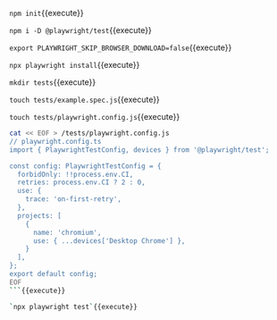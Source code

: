 `npm init`{{execute}}

`npm i -D @playwright/test`{{execute}}

`export PLAYWRIGHT_SKIP_BROWSER_DOWNLOAD=false`{{execute}}

`npx playwright install`{{execute}}

`mkdir tests`{{execute}}

`touch tests/example.spec.js`{{execute}}

`touch tests/playwright.config.js`{{execute}}

```sh
cat << EOF > /tests/playwright.config.js
// playwright.config.ts
import { PlaywrightTestConfig, devices } from '@playwright/test';

const config: PlaywrightTestConfig = {
  forbidOnly: !!process.env.CI,
  retries: process.env.CI ? 2 : 0,
  use: {
    trace: 'on-first-retry',
  },
  projects: [
    {
      name: 'chromium',
      use: { ...devices['Desktop Chrome'] },
    }
  ],
};
export default config;
EOF
```{{execute}}

`npx playwright test`{{execute}}